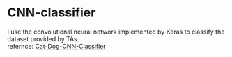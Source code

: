 # CNN-classifier  
I use the convolutional neural network implemented by Keras to classify the dataset provided by TAs.  
refernce: [Cat-Dog-CNN-Classifier](https://github.com/girishkuniyal/Cat-Dog-CNN-Classifier)
